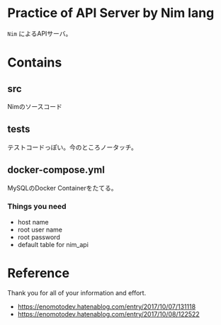 # Practice of API Server by Nim lang

`Nim` によるAPIサーバ。

# Contains

## src

Nimのソースコード

## tests

テストコードっぽい。今のところノータッチ。

## docker-compose.yml
MySQLのDocker Containerをたてる。

### Things you need
- host name
- root user name
- root password
- default table for nim_api


# Reference

Thank you for all of your information and effort.

- https://enomotodev.hatenablog.com/entry/2017/10/07/131118
- https://enomotodev.hatenablog.com/entry/2017/10/08/122522
